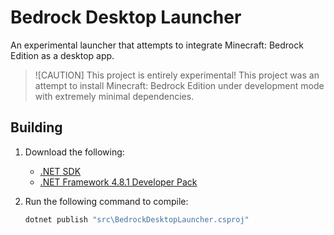 # Bedrock Desktop Launcher
An experimental launcher that attempts to integrate Minecraft: Bedrock Edition as a desktop app.
> ![CAUTION]
> This project is entirely experimental!
> This project was an attempt to install Minecraft: Bedrock Edition under development mode with extremely minimal dependencies.

## Building
1. Download the following:
    - [.NET SDK](https://dotnet.microsoft.com/en-us/download)
    - [.NET Framework 4.8.1 Developer Pack](https://dotnet.microsoft.com/en-us/download/dotnet-framework/thank-you/net481-developer-pack-offline-installer)

2. Run the following command to compile:

    ```cmd
    dotnet publish "src\BedrockDesktopLauncher.csproj"
    ```